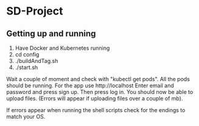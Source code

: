 # SD-Project

## Getting up and running

1. Have Docker and Kubernetes running
2. cd config
3. ./buildAndTag.sh
4. ./start.sh

Wait a couple of moment and check with "kubectl get pods". All the pods should be running.
For the app use http://localhost
Enter email and password and press sign up. Then press log in.
You should now be able to upload files. (Errors will appear if uploading files over a couple of mb).

If errors appear when running the shell scripts check for the endings to match your OS.
